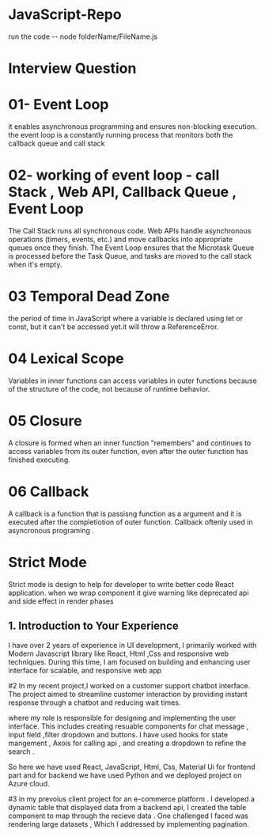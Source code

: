 # JavaScript-Repo
run the code  --  node folderName/FileName.js
# Interview Question

 # 01- Event Loop
  it enables asynchronous programming and ensures non-blocking execution.
 the event loop is a constantly running process that monitors both the callback queue and call stack

# 02- working of event loop  - call Stack , Web API,  Callback Queue , Event Loop
The Call Stack runs all synchronous code.
Web APIs handle asynchronous operations (timers, events, etc.) and move callbacks into appropriate queues once they finish.
The Event Loop ensures that the Microtask Queue is processed before the Task Queue, and tasks are moved to the call stack when it's empty.

# 03 Temporal Dead Zone
the period of time in JavaScript where a variable is declared using let or const, but it can't be accessed yet.it will throw a ReferenceError.

# 04 Lexical Scope
 Variables in inner functions can access variables in outer functions because of the structure of the code, not because of runtime behavior.

 # 05 Closure
 A closure is formed when an inner function "remembers" and continues to access variables from its outer function, even after the outer function has finished executing.

# 06 Callback
A callback is a function that is passisng function as a argument and it is executed after the completiotion of outer function. 
Callback oftenly used in asyncronous programing .

# Strict Mode
Strict mode is design to help for developer to write better code React application.
when we wrap component it give warning like deprecated api and side effect in render phases

## 1. Introduction to Your Experience
I have over 2 years of experience in UI development,
I primarily worked with Modern Javascript library like React, Html ,Css and responsive web techniques.
During this time, I am focused on building and enhancing user interface for scalable, and responsive web app


#2
 In my recent project,I worked on a customer support chatbot interface.
The project aimed to streamline customer interaction by providing instant response through a chatbot and reducing wait times. 

where my role is responsible for designing and implementing the user interface. This includes creating resuable components for chat message , input field ,filter dropdown and buttons. I have used hooks  for state mangement ,  Axois for calling api , and creating a dropdown to refine the search .

So here we have used React, JavaScript, Html, Css, Material Ui for frontend part and for backend we have used Python and we deployed project on Azure cloud.



#3
 in my prevoius client project for an e-commerce platform . I developed a dynamic table that displayed data from a backend api, I created the table component to map through the recieve data . One challenged I faced was rendering large datasets , Which I addressed by implementing pagination.